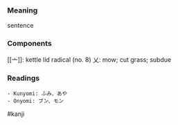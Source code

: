 ### Meaning

sentence

### Components

[[亠]]: kettle lid radical (no. 8) 乂: mow; cut grass; subdue

### Readings

```
- Kunyomi: ふみ、あや
- Onyomi: ブン、モン
```

#kanji